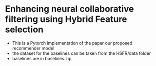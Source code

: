 # Enhancing neural collaborative filtering using Hybrid Feature selection

- This is a Pytorch implementation of the paper our proposed recommender model
- the dataset for the baselines can be taken from the HSFR/data folder 
- baselines are in baselines.zip


